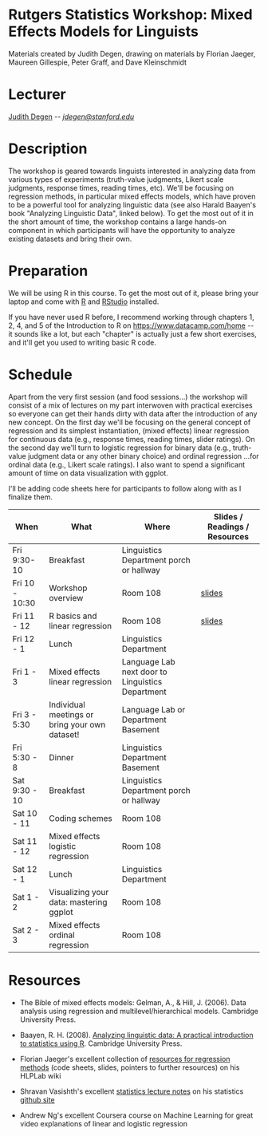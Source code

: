 # Rutgers Statistics Workshop: Mixed Effects Models for Linguists
Materials created by Judith Degen, drawing on materials by Florian Jaeger, Maureen Gillespie, Peter Graff, and Dave Kleinschmidt

# Lecturer

[Judith Degen](https://sites.google.com/site/judithdegen/) -- *jdegen@stanford.edu*

# Description

The workshop is geared towards linguists interested in analyzing data from various types of experiments (truth-value judgments, Likert scale judgments, response times, reading times, etc). We'll be focusing on regression methods, in particular mixed effects models, which have proven to be a powerful tool for analyzing linguistic data (see also Harald Baayen's book "Analyzing Linguistic Data", linked below). To get the most out of it in the short amount of time, the workshop contains a large hands-on component in which participants will have the opportunity to analyze existing datasets and bring their own.

# Preparation

We will be using R in this course. To get the most out of it, please bring your laptop and come with [R](https://www.r-project.org/) and [RStudio](https://www.rstudio.com/) installed.

If you have never used R before, I recommend working through chapters 1, 2, 4, and 5 of the Introduction to R on https://www.datacamp.com/home -- it sounds like a lot, but each "chapter" is actually just a few short exercises, and it'll get you used to writing basic R code. 

# Schedule 

Apart from the very first session (and food sessions...) the workshop will consist of a mix of lectures on my part interwoven with practical exercises so everyone can get their hands dirty with data after the introduction of any new concept. On the first day we'll be focusing on the general concept of regression and its simplest instantiation, (mixed effects) linear regression for continuous data (e.g., response times, reading times, slider ratings). On the second day we'll turn to logistic regression for binary data (e.g., truth-value judgment data or any other binary choice) and ordinal regression ...for ordinal data (e.g., Likert scale ratings). I also want to spend a significant amount of time on data visualization with ggplot.

I'll be adding code sheets here for participants to follow along with as I finalize them.

When       | What               | Where | Slides / Readings / Resources
---------- | ------------------ | ----- | -----------------------------
Fri 9:30-10 | Breakfast | Linguistics Department porch or hallway |
Fri 10 - 10:30 | Workshop overview | Room 108 | [slides](1_overview.pdf)
Fri 11 - 12 | R basics and linear regression | Room 108 | [slides](2_linear_regression.pdf)
Fri 12 - 1 | Lunch | Linguistics Department  |
Fri 1 - 3 | Mixed effects linear regression | Language Lab next door to Linguistics Department |
Fri 3 - 5:30 | Individual meetings or bring your own dataset! | Language Lab or Department Basement |
Fri 5:30 - 8 | Dinner | Linguistics Department Basement |
Sat 9:30 - 10 | Breakfast | Linguistics Department porch or hallway |
Sat 10 - 11 | Coding schemes | Room 108 |
Sat 11 - 12 | Mixed effects logistic regression | Room 108 |
Sat 12 - 1 | Lunch | Linguistics Department|
Sat 1 - 2 | Visualizing your data: mastering ggplot | Room 108 |
Sat 2 - 3 | Mixed effects ordinal regression | Room 108 |


# Resources

- The Bible of mixed effects models: Gelman, A., & Hill, J. (2006). Data analysis using regression and multilevel/hierarchical models. Cambridge University Press.

- Baayen, R. H. (2008). [Analyzing linguistic data: A practical introduction to statistics using R](http://www.sfs.uni-tuebingen.de/~hbaayen/publications/baayenCUPstats.pdf). Cambridge University Press.

- Florian Jaeger's excellent collection of [resources for regression methods](https://wiki.bcs.rochester.edu/HlpLab/StatsCourses) (code sheets, slides, pointers to further resources)  on his HLPLab wiki

- Shravan Vasishth's excellent [statistics lecture notes](https://github.com/vasishth/Statistics-lecture-notes-Potsdam/blob/master/IntroductoryStatistics/StatisticsNotesVasishth.pdf) on his statistics [github site](https://github.com/vasishth/Statistics-lecture-notes-Potsdam)

- Andrew Ng's excellent Coursera course on Machine Learning for great video explanations of linear and logistic regression


